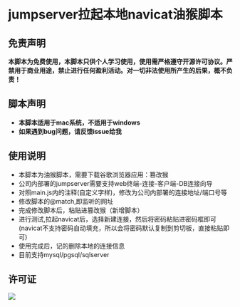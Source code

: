 # jumpserver拉起本地navicat油猴脚本

## 免责声明

**本脚本为免费使用，本脚本只供个人学习使用，使用需严格遵守开源许可协议。严禁用于商业用途，禁止进行任何盈利活动。对一切非法使用所产生的后果，概不负责！**

## 脚本声明

- **本脚本适用于mac系统，不适用于windows**
- **如果遇到bug问题，请反馈issue给我**

## 使用说明

- 本脚本为油猴脚本，需要下载谷歌浏览器应用：篡改猴
- 公司内部署的jumpserver需要支持web终端-连接-客户端-DB连接向导
- 对照main.js内的注释(自定义字样)，修改为公司内部署的连接地址/端口号等
- 修改脚本的@match,即监听的网址
- 完成修改脚本后，粘贴进篡改猴（新增脚本）
- 进行测试,拉起navicat后，选择新建连接，然后将密码粘贴进密码框即可(navicat不支持密码自动填充，所以会将密码默认复制到剪切板，直接粘贴即可)
- 使用完成后，记的删除本地的连接信息
- 目前支持mysql/pgsql/sqlserver



## 许可证

![](image/LGPL.svg)
